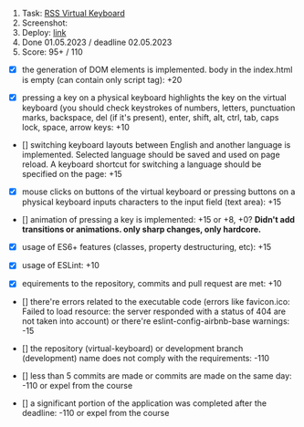 1. Task: [RSS Virtual Keyboard](https://github.com/rolling-scopes-school/tasks/blob/master/tasks/virtual-keyboard/virtual-keyboard-en.md)
2. Screenshot:
3. Deploy: [link](https://github.com/)
4. Done 01.05.2023 / deadline 02.05.2023
5. Score: 95+ / 110

- [x] the generation of DOM elements is implemented. body in the index.html is empty (can contain only script tag): +20

- [x] pressing a key on a physical keyboard highlights the key on the virtual keyboard (you should check keystrokes of numbers, letters, punctuation marks, backspace, del (if it's present), enter, shift, alt, ctrl, tab, caps lock, space, arrow keys: +10

- [] switching keyboard layouts between English and another language is implemented. Selected language should be saved and used on page reload. A keyboard shortcut for switching a language should be specified on the page: +15

- [x] mouse clicks on buttons of the virtual keyboard or pressing buttons on a physical keyboard inputs characters to the input field (text area): +15

- [] animation of pressing a key is implemented: +15 or +8, +0?
  **Didn't add transitions or animations. only sharp changes, only hardcore.**

- [x] usage of ES6+ features (classes, property destructuring, etc): +15

- [x] usage of ESLint: +10

- [x] equirements to the repository, commits and pull request are met: +10

- [] there're errors related to the executable code (errors like favicon.ico: Failed to load resource: the server responded with a status of 404 are not taken into account) or there're eslint-config-airbnb-base warnings: -15

- [] the repository (virtual-keyboard) or development branch (development) name does not comply with the requirements: -110

- [] less than 5 commits are made or commits are made on the same day: -110 or expel from the course

- [] a significant portion of the application was completed after the deadline: -110 or expel from the course
